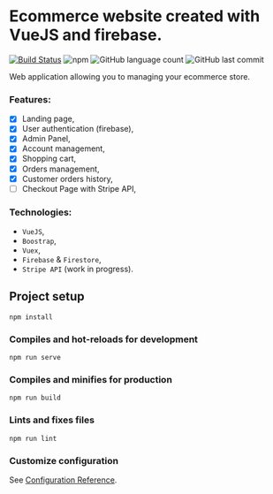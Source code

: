 # Ecommerce website created with VueJS and firebase.

[![Build Status](https://travis-ci.org/Valaraucoo/vue-ecommerce-website.svg?branch=master)](https://travis-ci.org/Valaraucoo/vue-ecommerce-website)
![npm](https://img.shields.io/npm/v/npm)
![GitHub language count](https://img.shields.io/github/languages/count/valaraucoo/vue-ecommerce-website)
![GitHub last commit](https://img.shields.io/github/last-commit/valaraucoo/vue-ecommerce-website)


Web application allowing you to managing your ecommerce store.

### Features:
- [X] Landing page,
- [X] User authentication (firebase),
- [X] Admin Panel,
- [X] Account management,
- [X] Shopping cart,
- [X] Orders management,
- [X] Customer orders history,
- [ ] Checkout Page with Stripe API,

### Technologies:
* `VueJS`,
* `Boostrap`,
* `Vuex`,
* `Firebase` & `Firestore`,
* `Stripe API` (work in progress).



## Project setup
```
npm install
```

### Compiles and hot-reloads for development
```
npm run serve
```

### Compiles and minifies for production
```
npm run build
```

### Lints and fixes files
```
npm run lint
```

### Customize configuration
See [Configuration Reference](https://cli.vuejs.org/config/).
